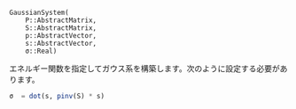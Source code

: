 ```
GaussianSystem(
    P::AbstractMatrix,
    S::AbstractMatrix,
    p::AbstractVector,
    s::AbstractVector,
    σ::Real)
```

エネルギー関数を指定してガウス系を構築します。次のように設定する必要があります。

```julia
σ  = dot(s, pinv(S) * s)
```
